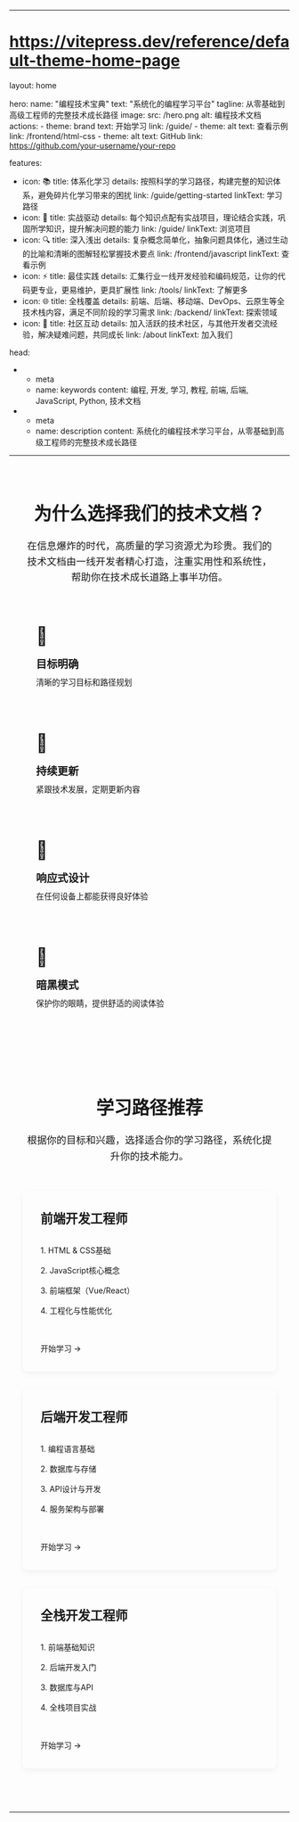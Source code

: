 <!--
 * @Author: YangHeng66 yangheng66@gmail.com
 * @Date: 2025-03-07 10:37:33
 * @LastEditors: YangHeng66 yangheng66@gmail.com
 * @LastEditTime: 2025-03-07 10:58:58
 * @FilePath: \Vitepress_code\index.md
 * @Description: 这是默认设置,请设置`customMade`, 打开koroFileHeader查看配置 进行设置: https://github.com/OBKoro1/koro1FileHeader/wiki/%E9%85%8D%E7%BD%AE
-->

---

# https://vitepress.dev/reference/default-theme-home-page

layout: home

hero:
name: "编程技术宝典"
text: "系统化的编程学习平台"
tagline: 从零基础到高级工程师的完整技术成长路径
image:
src: /hero.png
alt: 编程技术文档
actions: - theme: brand
text: 开始学习
link: /guide/ - theme: alt
text: 查看示例
link: /frontend/html-css - theme: alt
text: GitHub
link: https://github.com/your-username/your-repo

features:

- icon: 📚
  title: 体系化学习
  details: 按照科学的学习路径，构建完整的知识体系，避免碎片化学习带来的困扰
  link: /guide/getting-started
  linkText: 学习路径
- icon: 🚀
  title: 实战驱动
  details: 每个知识点配有实战项目，理论结合实践，巩固所学知识，提升解决问题的能力
  link: /guide/
  linkText: 浏览项目
- icon: 🔍
  title: 深入浅出
  details: 复杂概念简单化，抽象问题具体化，通过生动的比喻和清晰的图解轻松掌握技术要点
  link: /frontend/javascript
  linkText: 查看示例
- icon: ⚡️
  title: 最佳实践
  details: 汇集行业一线开发经验和编码规范，让你的代码更专业，更易维护，更具扩展性
  link: /tools/
  linkText: 了解更多
- icon: 🌐
  title: 全栈覆盖
  details: 前端、后端、移动端、DevOps、云原生等全技术栈内容，满足不同阶段的学习需求
  link: /backend/
  linkText: 探索领域
- icon: 🤝
  title: 社区互动
  details: 加入活跃的技术社区，与其他开发者交流经验，解决疑难问题，共同成长
  link: /about
  linkText: 加入我们

head:

- - meta
  - name: keywords
    content: 编程, 开发, 学习, 教程, 前端, 后端, JavaScript, Python, 技术文档
- - meta
  - name: description
    content: 系统化的编程技术学习平台，从零基础到高级工程师的完整技术成长路径

---

<div class="custom-home-section">
  <div class="container">
    <div class="title">为什么选择我们的技术文档？</div>
    <div class="description">
      在信息爆炸的时代，高质量的学习资源尤为珍贵。我们的技术文档由一线开发者精心打造，注重实用性和系统性，帮助你在技术成长道路上事半功倍。
    </div>
    <div class="features-grid">
      <div class="feature-item">
        <div class="feature-icon">🎯</div>
        <div class="feature-title">目标明确</div>
        <div class="feature-desc">清晰的学习目标和路径规划</div>
      </div>
      <div class="feature-item">
        <div class="feature-icon">🔄</div>
        <div class="feature-title">持续更新</div>
        <div class="feature-desc">紧跟技术发展，定期更新内容</div>
      </div>
      <div class="feature-item">
        <div class="feature-icon">📱</div>
        <div class="feature-title">响应式设计</div>
        <div class="feature-desc">在任何设备上都能获得良好体验</div>
      </div>
      <div class="feature-item">
        <div class="feature-icon">🌙</div>
        <div class="feature-title">暗黑模式</div>
        <div class="feature-desc">保护你的眼睛，提供舒适的阅读体验</div>
      </div>
    </div>
  </div>
</div>

<div class="custom-home-section alt">
  <div class="container">
    <div class="title">学习路径推荐</div>
    <div class="description">
      根据你的目标和兴趣，选择适合你的学习路径，系统化提升你的技术能力。
    </div>
    <div class="path-cards">
      <div class="path-card">
        <div class="path-title">前端开发工程师</div>
        <div class="path-steps">
          <div class="step">1. HTML & CSS基础</div>
          <div class="step">2. JavaScript核心概念</div>
          <div class="step">3. 前端框架（Vue/React）</div>
          <div class="step">4. 工程化与性能优化</div>
        </div>
        <a class="path-link" href="/frontend/">开始学习 →</a>
      </div>
      <div class="path-card">
        <div class="path-title">后端开发工程师</div>
        <div class="path-steps">
          <div class="step">1. 编程语言基础</div>
          <div class="step">2. 数据库与存储</div>
          <div class="step">3. API设计与开发</div>
          <div class="step">4. 服务架构与部署</div>
        </div>
        <a class="path-link" href="/backend/">开始学习 →</a>
      </div>
      <div class="path-card">
        <div class="path-title">全栈开发工程师</div>
        <div class="path-steps">
          <div class="step">1. 前端基础知识</div>
          <div class="step">2. 后端开发入门</div>
          <div class="step">3. 数据库与API</div>
          <div class="step">4. 全栈项目实战</div>
        </div>
        <a class="path-link" href="/guide/getting-started">开始学习 →</a>
      </div>
    </div>
  </div>
</div>

<style>
.custom-home-section {
  padding: 4rem 0;
  background-color: var(--vp-c-bg);
}

.custom-home-section.alt {
  background-color: var(--vp-c-bg-soft);
}

.custom-home-section .container {
  max-width: 1152px;
  margin: 0 auto;
  padding: 0 1.5rem;
}

.custom-home-section .title {
  font-size: 2rem;
  font-weight: 600;
  text-align: center;
  margin-bottom: 1.5rem;
  color: var(--vp-c-text-1);
}

.custom-home-section .description {
  font-size: 1.1rem;
  text-align: center;
  max-width: 768px;
  margin: 0 auto 3rem;
  color: var(--vp-c-text-2);
  line-height: 1.6;
}

.features-grid {
  display: grid;
  grid-template-columns: repeat(auto-fit, minmax(240px, 1fr));
  gap: 2rem;
  margin-top: 2rem;
}

.feature-item {
  background-color: var(--vp-c-bg-soft);
  border-radius: 8px;
  padding: 1.5rem;
  transition: transform 0.3s, box-shadow 0.3s;
}

.custom-home-section.alt .feature-item {
  background-color: var(--vp-c-bg);
}

.feature-item:hover {
  transform: translateY(-5px);
  box-shadow: 0 5px 15px rgba(0, 0, 0, 0.1);
}

.feature-icon {
  font-size: 2rem;
  margin-bottom: 1rem;
}

.feature-title {
  font-size: 1.2rem;
  font-weight: 600;
  margin-bottom: 0.5rem;
  color: var(--vp-c-text-1);
}

.feature-desc {
  font-size: 0.9rem;
  color: var(--vp-c-text-2);
}

.path-cards {
  display: grid;
  grid-template-columns: repeat(auto-fit, minmax(300px, 1fr));
  gap: 2rem;
  margin-top: 2rem;
}

.path-card {
  background-color: var(--vp-c-bg);
  border-radius: 8px;
  padding: 2rem;
  box-shadow: 0 4px 12px rgba(0, 0, 0, 0.05);
  transition: transform 0.3s;
}

.path-card:hover {
  transform: translateY(-5px);
}

.path-title {
  font-size: 1.4rem;
  font-weight: 600;
  margin-bottom: 1.5rem;
  color: var(--vp-c-brand);
}

.path-steps {
  margin-bottom: 1.5rem;
}

.step {
  padding: 0.5rem 0;
  border-bottom: 1px dashed var(--vp-c-divider);
  color: var(--vp-c-text-2);
}

.step:last-child {
  border-bottom: none;
}

.path-link {
  display: inline-block;
  margin-top: 1rem;
  color: var(--vp-c-brand);
  font-weight: 500;
  text-decoration: none;
  transition: color 0.2s;
}

.path-link:hover {
  color: var(--vp-c-brand-dark);
}

@media (max-width: 768px) {
  .custom-home-section {
    padding: 3rem 0;
  }
  
  .custom-home-section .title {
    font-size: 1.8rem;
  }
  
  .custom-home-section .description {
    font-size: 1rem;
  }
  
  .features-grid {
    grid-template-columns: 1fr;
  }
  
  .path-cards {
    grid-template-columns: 1fr;
  }
}
</style>

---
